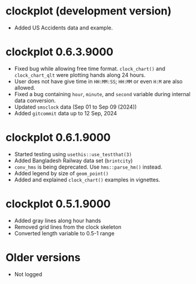 # clockplot (development version)

* Added US Accidents data and example. 

# clockplot 0.6.3.9000

* Fixed bug while allowing free time format. `clock_chart()` and 
`clock_chart_qlt` were plotting hands along 24 hours. 
* User does not have give time in `HH:MM:SS`; `HH:MM` or even `H:M` are also
allowed. 
* Fixed a bug containing `hour`, `minute`, and `second` variable 
during internal data conversion. 
* Updated `smsclock` data (Sep 01 to Sep 09 (2024))
* Added `gitcommit` data up to 12 Sep, 2024

# clockplot 0.6.1.9000

* Started testing using `usethis::use_testthat(3)`
* Added Bangladesh Railway data set (`brintcity`)
* `conv_hms` is being deprecated. Use `hms::parse_hm()` instead.
* Added legend by size of `geom_point()`
* Added and explained `clock_chart()` examples in vignettes.

# clockplot 0.5.1.9000

* Added gray lines along hour hands
* Removed grid lines from the clock skeleton
* Converted length variable to 0.5-1 range

# Older versions

* Not logged



